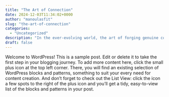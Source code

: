 ```yaml
---
title: "The Art of Connection"
date: 2024-12-03T11:34:02+0000
author: "manoulasfit"
slug: "the-art-of-connection"
categories:
  - "Uncategorized"
description: "In the ever-evolving world, the art of forging genuine connections remains timeless. Whether it’s with colleagues, clients, or partners, establishing a genuine rapport paves the way for collaborative success."
draft: false
---
```

Welcome to WordPress! This is a sample post. Edit or delete it to take the first step in your blogging journey. To add more content here, click the small plus icon at the top left corner. There, you will find an existing selection of WordPress blocks and patterns, something to suit your every need for content creation. And don’t forget to check out the List View: click the icon a few spots to the right of the plus icon and you’ll get a tidy, easy-to-view list of the blocks and patterns in your post.